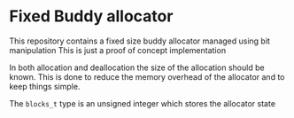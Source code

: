 # Fixed Buddy allocator 
This repository contains a fixed size buddy allocator managed using bit manipulation
This is just a proof of concept implementation

In both allocation and deallocation the size of the allocation should be known.
This is done to reduce the memory overhead of the allocator and to keep things simple.

The `blocks_t` type is an unsigned integer which stores the allocator state
